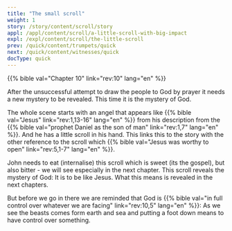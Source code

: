 ```yaml
---
title: "The small scroll"
weight: 1
story: /story/content/scroll/story
appl: /appl/content/scroll/a-little-scroll-with-big-impact
expl: /expl/content/scroll/the-little-scroll
prev: /quick/content/trumpets/quick
next: /quick/content/witnesses/quick
docType: quick
---
```


{{% bible val="Chapter 10" link="rev:10" lang="en" %}}

After the unsuccessful attempt to draw the people to God by prayer it needs a new mystery to be revealed. This time it is the mystery of God.

The whole scene starts with an angel that appears like {{% bible val="Jesus" link="rev:1,13-16" lang="en" %}} from his description from the {{% bible val="prophet Daniel as the son of man" link="rev:1,7" lang="en" %}}. And he has a little scroll in his hand. This links this to the story with the other reference to the scroll which {{% bible val="Jesus was worthy to open" link="rev:5,1-7" lang="en" %}}.

John needs to eat (internalise) this scroll which is sweet (its the gospel), but also bitter -  we will see especially in the next chapter. This scroll reveals the mystery of God: It is to be like Jesus. What this means is revealed in the next chapters. 

But before we go in there we are reminded that God is {{% bible val="in full control over whatever we are facing" link="rev:10,5" lang="en" %}}: As we see the beasts comes form earth and sea and putting a foot down means to have control over something.
